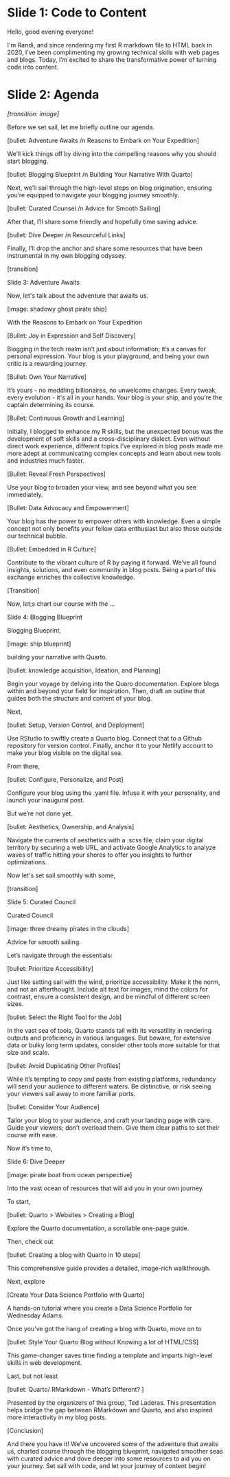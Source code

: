 # Slide 1: Code to Content

Hello, good evening everyone!

I'm Randi, and since rendering my first R markdown file to HTML back in 2020, I’ve been complimenting my growing technical skills with web pages and blogs. Today, I’m excited to share the transformative power of turning code into content. 

# Slide 2: Agenda

  _[transition: image]_

Before we set sail, let me briefly outline our agenda. 

[bullet: Adventure Awaits /n Reasons to Embark on Your Expedition]

We’ll kick things off by diving into the compelling reasons why you should start blogging. 

[bullet: Blogging Blueprint /n Building Your Narrative With Quarto]

Next, we’ll sail through the high-level steps on blog origination, ensuring you’re equipped to navigate your blogging journey smoothly. 

[bullet: Curated Counsel /n Advice for Smooth Sailing]

After that, I’ll share some friendly and hopefully time saving advice. 

[bullet: Dive Deeper /n Resourceful Links]

Finally, I’ll drop the anchor and share some resources that have been instrumental in my own blogging odyssey. 

[transition]

Slide 3: Adventure Awaits

Now, let's talk about the adventure that awaits us. 

[image: shadowy ghost pirate ship]

With the Reasons to Embark on Your Expedition

[Bullet: Joy in Expression and Self Discovery]

Blogging in the tech realm isn’t just about information; it’s a canvas for personal expression. Your blog is your playground, and being your own critic is a rewarding journey.

[Bullet: Own Your Narrative]

It’s yours - no meddling billionaires, no unwelcome changes. Every tweak, every evolution - it's all in your hands. Your blog is your ship, and you’re the captain determining its course. 

[Bullet: Continuous Growth and Learning]

Initially, I blogged to enhance my R skills, but the unexpected bonus was the development of soft skills and a cross-disciplinary dialect. Even without direct work experience, different topics I’ve explored in blog posts made me more adept at communicating complex concepts and learn about new tools and industries much faster. 

[Bullet: Reveal Fresh Perspectives]

Use your blog to broaden your view, and see beyond what you see immediately. 

[Bullet: Data Advocacy and Empowerment]

Your blog has the power to empower others with knowledge. Even a simple concept not only benefits your fellow data enthusiast but also those outside our technical bubble. 

[Bullet: Embedded in R Culture]

Contribute to the vibrant culture of R by paying it forward. We’ve all found insights, solutions, and even community in blog posts. Being a part of this exchange enriches the collective knowledge. 

[Transition]

Now, let;s chart our course with the … 

Slide 4: Blogging Blueprint

Blogging Blueprint, 

[image: ship blueprint]

building your narrative with Quarto. 

[bullet: knowledge acquisition, Ideation, and Planning]

Begin your voyage by delving into the Quaro documentation. Explore blogs within and beyond your field for inspiration. Then, draft an outline that guides both the structure and content of your blog. 

Next, 
	
[bullet: Setup, Version Control, and Deployment]

Use RStudio to swiftly create a Quarto blog. Connect that to a Github repository for version control. Finally, anchor it to your Netlify account to make your blog visible on the digital sea. 

From there,

[bullet: Configure, Personalize, and Post]

Configure your blog using the .yaml file. Infuse it with your personality, and launch your inaugural post. 

But we’re not done yet. 

[bullet: Aesthetics, Ownership, and Analysis]

Navigate the currents of aesthetics with a .scss file, claim your digital territory by securing a web URL, and activate Google Analytics to analyze waves of traffic hitting your shores to offer you insights to further optimizations. 

Now let's set sail smoothly with some, 

[transition]

Slide 5: Curated Council

Curated Council 

[image: three dreamy pirates in the clouds]

Advice for smooth sailing.

Let’s navigate through the essentials:

[bullet: Prioritize Accessibility]

Just like setting sail with the wind, prioritize accessibility. Make it the norm, and not an afterthought. Include alt text for images, mind the colors for contrast, ensure a consistent design, and be mindful of different screen sizes. 

[bullet: Select the Right Tool for the Job]

In the vast sea of tools, Quarto stands tall with its versatility in rendering outputs and proficiency in various languages. But beware, for extensive data or bulky long term updates, consider other tools more suitable for that size and scale. 

[bullet: Avoid Duplicating Other Profiles]

While it’s tempting to copy and paste from existing platforms, redundancy will send your audience to different waters. Be distinctive, or risk seeing your viewers sail away to more familiar ports. 

[bullet: Consider Your Audience]

Tailor your blog to your audience, and craft your landing page with care. Guide your viewers; don’t overload them. Give them clear paths to set their course with ease. 

Now it’s time to, 

Slide 6: Dive Deeper

[image: pirate boat from ocean perspective]

Into the vast ocean of resources that will aid you in your own journey. 

To start,

[bullet: Quarto > Websites > Creating a Blog]

Explore the Quarto documentation, a scrollable one-page guide.

Then, check out

[bullet: Creating a blog with Quarto in 10 steps]

This comprehensive guide provides a detailed, image-rich walkthrough. 

Next, explore

[Create Your Data Science Portfolio with Quarto]

A hands-on tutorial where you create a Data Science Portfolio for Wednesday Adams. 

Once you’ve got the hang of creating a blog with Quarto, move on to

[bullet: Style Your Quarto Blog without Knowing a lot of HTML/CSS]

This game-changer saves time finding a template and imparts high-level skills in web development. 

Last, but not least

[bullet: Quarto/ RMarkdown - What’s Different? ]

Presented by the organizers of this group, Ted Laderas. This presentation helps bridge the gap between RMarkdown and Quarto, and also inspired more interactivity in my blog posts. 

[Conclusion]

And there you have it! We’ve uncovered some of the adventure that awaits us, charted course through the blogging blueprint, navigated smoother seas with curated advice and dove deeper into some resources to aid you on your journey. Set sail with code, and let your journey of content begin!
